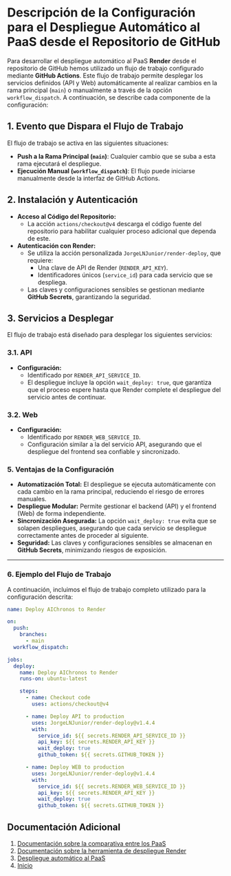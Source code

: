 # Descripción de la Configuración para el Despliegue Automático al PaaS desde el Repositorio de GitHub

Para desarrollar el despliegue automático al PaaS **Render** desde el repositorio de GitHub hemos utilizado un flujo de trabajo configurado mediante **GitHub Actions**. Este flujo de trabajo permite desplegar los servicios definidos (API y Web) automáticamente al realizar cambios en la rama principal (`main`) o manualmente a través de la opción `workflow_dispatch`. A continuación, se describe cada componente de la configuración:

## 1. Evento que Dispara el Flujo de Trabajo
El flujo de trabajo se activa en las siguientes situaciones:
- **Push a la Rama Principal (`main`)**: Cualquier cambio que se suba a esta rama ejecutará el despliegue.
- **Ejecución Manual (`workflow_dispatch`)**: El flujo puede iniciarse manualmente desde la interfaz de GitHub Actions.


## 2. Instalación y Autenticación
- **Acceso al Código del Repositorio:**
  - La acción `actions/checkout@v4` descarga el código fuente del repositorio para habilitar cualquier proceso adicional que dependa de este.
- **Autenticación con Render:**
  - Se utiliza la acción personalizada `JorgeLNJunior/render-deploy`, que requiere:
    - Una clave de API de Render (`RENDER_API_KEY`).
    - Identificadores únicos (`service_id`) para cada servicio que se despliega.
  - Las claves y configuraciones sensibles se gestionan mediante **GitHub Secrets**, garantizando la seguridad.


## 3. Servicios a Desplegar
El flujo de trabajo está diseñado para desplegar los siguientes servicios:

### 3.1. API
- **Configuración:**
  - Identificado por `RENDER_API_SERVICE_ID`.
  - El despliegue incluye la opción `wait_deploy: true`, que garantiza que el proceso espere hasta que Render complete el despliegue del servicio antes de continuar.

### 3.2. Web
- **Configuración:**
  - Identificado por `RENDER_WEB_SERVICE_ID`.
  - Configuración similar a la del servicio API, asegurando que el despliegue del frontend sea confiable y sincronizado.

### **5. Ventajas de la Configuración**
- **Automatización Total:** El despliegue se ejecuta automáticamente con cada cambio en la rama principal, reduciendo el riesgo de errores manuales.
- **Despliegue Modular:** Permite gestionar el backend (API) y el frontend (Web) de forma independiente.
- **Sincronización Asegurada:** La opción `wait_deploy: true` evita que se solapen despliegues, asegurando que cada servicio se despliegue correctamente antes de proceder al siguiente.
- **Seguridad:** Las claves y configuraciones sensibles se almacenan en **GitHub Secrets**, minimizando riesgos de exposición.

---

### **6. Ejemplo del Flujo de Trabajo**
A continuación, incluimos el flujo de trabajo completo utilizado para la configuración descrita:

```yaml
name: Deploy AIChronos to Render

on:
  push:
    branches:
      - main
  workflow_dispatch:

jobs:
  deploy:
    name: Deploy AIChronos to Render
    runs-on: ubuntu-latest

    steps:
      - name: Checkout code
        uses: actions/checkout@v4

      - name: Deploy API to production
        uses: JorgeLNJunior/render-deploy@v1.4.4
        with:
          service_id: ${{ secrets.RENDER_API_SERVICE_ID }}
          api_key: ${{ secrets.RENDER_API_KEY }}
          wait_deploy: true
          github_token: ${{ secrets.GITHUB_TOKEN }}

      - name: Deploy WEB to production
        uses: JorgeLNJunior/render-deploy@v1.4.4
        with:
          service_id: ${{ secrets.RENDER_WEB_SERVICE_ID }}
          api_key: ${{ secrets.RENDER_API_KEY }}
          wait_deploy: true
          github_token: ${{ secrets.GITHUB_TOKEN }}
```

## Documentación Adicional

1. [Documentación sobre la comparativa entre los PaaS](./paas_selection.md)
2. [Documentación sobre la herramienta de despliegue Render](./deployment_tool.md)
3. [Despliegue automático al PaaS](../hito5.md)
4. [Inicio](../../README.md)